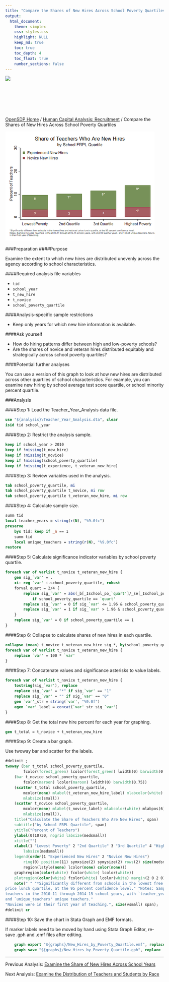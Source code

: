 ```yaml
---
title: "Compare the Shares of New Hires Across School Poverty Quartiles"
output: 
  html_document:
    theme: simplex
    css: styles.css
    highlight: NULL
    keep_md: true
    toc: true
    toc_depth: 4
    toc_float: true
    number_sections: false
---
```







<div class="navbar navbar-default navbar-fixed-top" id="logo">
<div class="container">
<img src="OpenSDP-Banner_crimson.jpg" style="display: block; margin: 0 auto; height: 115px;">
</div>
</div>

[OpenSDP Home](http://opensdp.github.io) / [Human Capital Analysis: Recruitment](Human_Capital_Analysis_Recruitment.html) / Compare the Shares of New Hires Across School Poverty Quartiles

![](Share_of_Teachers_Who_Are_New_Hires_by_School_Poverty_Level.png)

###Preparation
####Purpose

Examine the extent to which new hires are distributed unevenly across the agency according to school characteristics.

####Required analysis file variables

 - `tid`
 - `school_year`
 - `t_new_hire`
 - `t_novice`
 - `school_poverty_quartile`


####Analysis-specific sample restrictions

 - Keep only years for which new hire information is available.


####Ask yourself

 - How do hiring patterns differ between high and low-poverty schools?
 - Are the shares of novice and veteran hires distributed equitably and strategically across school poverty quartiles?


####Potential further analyses

You can use a version of this graph to look at how new hires are distributed across other quartiles of school characteristics. For example, you can examine new hiring by school average test score quartile, or school minority percent quartile.


###Analysis

####Step 1: Load the Teacher_Year_Analysis data file.


```stata
use "${analysis}\Teacher_Year_Analysis.dta", clear
isid tid school_year
```



####Step 2: Restrict the analysis sample.


```stata
keep if school_year > 2010
keep if !missing(t_new_hire)
keep if !missing(t_novice)
keep if !missing(school_poverty_quartile)
keep if !missing(t_experience, t_veteran_new_hire)	

```


####Step 3: Review variables used in the analysis.


```stata
tab school_poverty_quartile, mi
tab school_poverty_quartile t_novice, mi row
tab school_poverty_quartile t_veteran_new_hire, mi row
```


####Step 4: Calculate sample size.


```stata
summ tid
local teacher_years = string(r(N), "%9.0fc")
preserve 
	bys tid: keep if _n == 1
	summ tid
	local unique_teachers = string(r(N), "%9.0fc")
restore
```


####Step 5: Calculate significance indicator variables by school poverty quartile.


```stata
foreach var of varlist t_novice t_veteran_new_hire {
	gen sig_`var' = .
	xi: reg `var' i.school_poverty_quartile, robust
	forval quart = 2/4 {
		replace sig_`var' = abs(_b[_Ischool_po_`quart']/_se[_Ischool_po_`quart']) ///
			if school_poverty_quartile == `quart'
		replace sig_`var' = 0 if sig_`var' <= 1.96 & school_poverty_quartile ==`quart'
		replace sig_`var' = 1 if sig_`var' > 1.96 & school_poverty_quartile == `quart'
	}
	replace sig_`var' = 0 if school_poverty_quartile == 1
}	
```


####Step 6: Collapse to calculate shares of new hires in each quartile.


```stata
collapse (mean) t_novice t_veteran_new_hire sig_*, by(school_poverty_quartile)
foreach var of varlist t_novice t_veteran_new_hire {
	replace `var' = 100 * `var'
}
```


####Step 7: Concatenate values and significance asterisks to value labels.


```stata
foreach var of varlist t_novice t_veteran_new_hire {
	tostring(sig_`var'), replace
	replace sig_`var' = "*" if sig_`var' == "1"
	replace sig_`var' = "" if sig_`var' == "0"
	gen `var'_str = string(`var', "%9.0f")
	egen `var'_label = concat(`var'_str sig_`var')
}
```


####Step 8: Get the total new hire percent for each year for graphing.


```stata
gen t_total = t_novice + t_veteran_new_hire
```


####Step 9: Create a bar graph.

Use twoway bar and scatter for the labels.


```stata
#delimit ;
twoway (bar t_total school_poverty_quartile, 
		fcolor(forest_green) lcolor(forest_green) lwidth(0) barwidth(0.75))
	(bar t_novice school_poverty_quartile, 
		fcolor(maroon) lcolor(maroon) lwidth(0) barwidth(0.75)) 
	(scatter t_total school_poverty_quartile, 
		mcolor(none) mlabel(t_veteran_new_hire_label) mlabcolor(white) mlabpos(6)  
		mlabsize(small)) 
	(scatter t_novice school_poverty_quartile, 
		mcolor(none) mlabel(t_novice_label) mlabcolor(white) mlabpos(6)  
		mlabsize(small)), 
	title("Calculate the Share of Teachers Who Are New Hires", span) 
	subtitle("by School FRPL Quartile", span) 
	ytitle("Percent of Teachers") 
	ylabel(0(10)30, nogrid labsize(medsmall)) 
	xtitle("") 
	xlabel(1 "Lowest Poverty" 2 "2nd Quartile" 3 "3rd Quartile" 4 "Highest Poverty", 
		labsize(medsmall)) 
	legend(order(1 "Experienced New Hires" 2 "Novice New Hires")
		ring(0) position(11) symxsize(2) symysize(2) rows(2) size(medsmall) 
		region(lstyle(none) lcolor(none) color(none))) 
	graphregion(color(white) fcolor(white) lcolor(white)) 
	plotregion(color(white) fcolor(white) lcolor(white) margin(2 0 2 0))
	note(" " "*Significantly different from schools in the lowest free and reduced 
price lunch quartile, at the 95 percent confidence level." "Notes: Sample includes 
teachers in the 2010-11 through 2014-15 school years, with `teacher_years' teacher years 
and `unique_teachers' unique teachers."
"Novices were in their first year of teaching.", size(vsmall) span);
#delimit cr
```


####Step 10: Save the chart in Stata Graph and EMF formats.

If marker labels need to be moved by hand using Stata Graph Editor, re-save .gph and .emf files after editing.


```stata
	graph export "${graphs}/New_Hires_by_Poverty_Quartile.emf", replace 
	graph save "${graphs}/New_Hires_by_Poverty_Quartile.gph", replace 
```



---

Previous Analysis: [Examine the Share of New Hires Across School Years](Share_of_Teachers_Who_Are_New_Hires_by_School_Year.html)

Next Analysis: [Examine the Distribution of Teachers and Students by Race](Share_of_Teachers_and_Students_by_Race.html)
